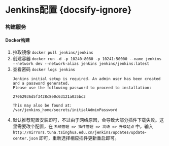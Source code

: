 # Jenkins配置 {docsify-ignore}

### 构建服务
#### Docker构建
1. 拉取镜像 `docker pull jenkins/jenkins`
2. 创建容器 `docker run -d -p 10240:8080 -p 10241:50000 --name jenkins --network dev --network-alias jenkins jenkins/jenkins:latest`
3. 查看密码 `docker logs jenkins`
    ```text
    Jenkins initial setup is required. An admin user has been created and a password generated.
    Please use the following password to proceed to installation:
    
    27062936d5f3428c8e0c63121a035bc3
    
    This may also be found at: /var/jenkins_home/secrets/initialAdminPassword
    ```
4. 默认推荐配置安装即可，不过由于网络原因，会导致大部分插件下载失败。这里需要改个配置，在 `系统管理 => 插件管理 => 高级 => 升级站点` 中，输入 `http://mirrors.tuna.tsinghua.edu.cn/jenkins/updates/update-center.json` 即可，重新选择相应插件更新重启即可。